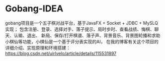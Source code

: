 # Gobang-IDEA
gobang项目是一个五子棋对战平台，基于JavaFX + Socket + JDBC + MySLQ 实现；
包含注册、登录、选择对手、落子提示、局时步时、查看战绩、悔棋、聊天、认输、退出、
新局、保存/打开棋谱、落子声、背景音乐、背景图轮播和求助小棋仙等功能，小棋仙是一个基于评分表实现的AI，
在我的博客有关这个项目的详细介绍、实现原理和环境搭建：https://blog.csdn.net/uirlvelo/article/details/115531897
